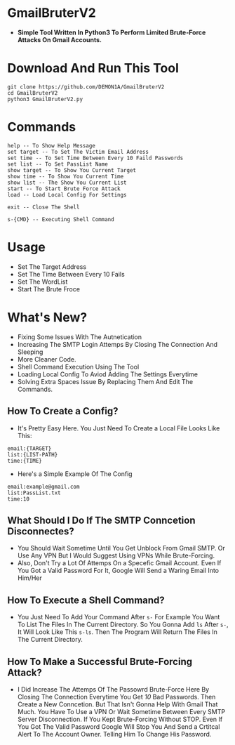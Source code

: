 # GmailBruterV2
 - **Simple Tool Written In Python3 To Perform Limited Brute-Force Attacks On Gmail Accounts.**
 
# Download And Run This Tool
```
git clone https://github.com/DEMON1A/GmailBruterV2
cd GmailBruterV2
python3 GmailBruterV2.py
```
# Commands
```
help -- To Show Help Message 
set target -- To Set The Victim Email Address
set time -- To Set Time Between Every 10 Faild Passwords
set list -- To Set PassList Name
show target -- To Show You Current Target
show time -- To Show You Current Time
show list -- The Show You Current List
start -- To Start Brute Force Attack
load -- Load Local Config For Settings

exit -- Close The Shell

s-{CMD} -- Executing Shell Command
```
# Usage
- Set The Target Address
- Set The Time Between Every 10 Fails
- Set The WordList
- Start The Brute Froce

# What's New?
- Fixing Some Issues With The Autnetication
- Increasing The SMTP Login Attemps By Closing The Connection And Sleeping
- More Cleaner Code.
- Shell Command Execution Using The Tool
- Loading Local Config To Aviod Adding The Settings Everytime
- Solving Extra Spaces Issue By Replacing Them And Edit The Commands.

## How To Create a Config?
- It's Pretty Easy Here. You Just Need To Create a Local File Looks Like This:

```
email:{TARGET}
list:{LIST-PATH}
time:{TIME}
```

- Here's a Simple Example Of The Config

```
email:example@gmail.com
list:PassList.txt
time:10
```

## What Should I Do If The SMTP Conncetion Disconnectes?
- You Should Wait Sometime Until You Get Unblock From Gmail SMTP. Or Use Any VPN But I Would Suggest Using VPNs While Brute-Forcing.
- Also, Don't Try a Lot Of Attemps On a Specefic Gmail Account. Even If You Got a Valid Password For It, Google Will Send a Waring Email Into Him/Her

## How To Execute a Shell Command?
- You Just Need To Add Your Command After `s-` For Example You Want To List The Files In The Current Directory. So You Gonna Add `ls` After `s-`, It Will Look Like This `s-ls`. Then The Program Will Return The Files In The Current Directory.

## How To Make a Successful Brute-Forcing Attack?
- I Did Increase The Attemps Of The Passowrd Brute-Force Here By Closing The Connection Everytime You Get *10* Bad Passwords. Then Create a New Conncetion. But That Isn't Gonna Help With Gmail That Much. You Have To Use a VPN Or Wait Sometime Between Every SMTP Server Disconnection. If You Kept Brute-Forcing Without STOP. Even If You Got The Valid Password Google Will Stop You And Send a Crtitcal Alert To The Account Owner. Telling Him To Change His Password.
